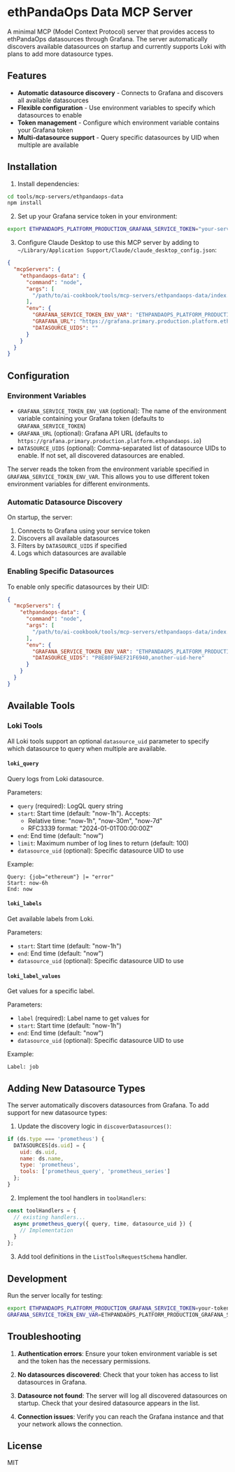 # ethPandaOps Data MCP Server

A minimal MCP (Model Context Protocol) server that provides access to ethPandaOps datasources through Grafana. The server automatically discovers available datasources on startup and currently supports Loki with plans to add more datasource types.

## Features

- **Automatic datasource discovery** - Connects to Grafana and discovers all available datasources
- **Flexible configuration** - Use environment variables to specify which datasources to enable
- **Token management** - Configure which environment variable contains your Grafana token
- **Multi-datasource support** - Query specific datasources by UID when multiple are available

## Installation

1. Install dependencies:
```bash
cd tools/mcp-servers/ethpandaops-data
npm install
```

2. Set up your Grafana service token in your environment:
```bash
export ETHPANDAOPS_PLATFORM_PRODUCTION_GRAFANA_SERVICE_TOKEN="your-service-token-here"
```

3. Configure Claude Desktop to use this MCP server by adding to `~/Library/Application Support/Claude/claude_desktop_config.json`:

```json
{
  "mcpServers": {
    "ethpandaops-data": {
      "command": "node",
      "args": [
        "/path/to/ai-cookbook/tools/mcp-servers/ethpandaops-data/index.js"
      ],
      "env": {
        "GRAFANA_SERVICE_TOKEN_ENV_VAR": "ETHPANDAOPS_PLATFORM_PRODUCTION_GRAFANA_SERVICE_TOKEN",
        "GRAFANA_URL": "https://grafana.primary.production.platform.ethpandaops.io",
        "DATASOURCE_UIDS": ""
      }
    }
  }
}
```

## Configuration

### Environment Variables

- `GRAFANA_SERVICE_TOKEN_ENV_VAR` (optional): The name of the environment variable containing your Grafana token (defaults to `GRAFANA_SERVICE_TOKEN`)
- `GRAFANA_URL` (optional): Grafana API URL (defaults to `https://grafana.primary.production.platform.ethpandaops.io`)
- `DATASOURCE_UIDS` (optional): Comma-separated list of datasource UIDs to enable. If not set, all discovered datasources are enabled.

The server reads the token from the environment variable specified in `GRAFANA_SERVICE_TOKEN_ENV_VAR`. This allows you to use different token environment variables for different environments.

### Automatic Datasource Discovery

On startup, the server:
1. Connects to Grafana using your service token
2. Discovers all available datasources
3. Filters by `DATASOURCE_UIDS` if specified
4. Logs which datasources are available

### Enabling Specific Datasources

To enable only specific datasources by their UID:

```json
{
  "mcpServers": {
    "ethpandaops-data": {
      "command": "node",
      "args": [
        "/path/to/ai-cookbook/tools/mcp-servers/ethpandaops-data/index.js"
      ],
      "env": {
        "GRAFANA_SERVICE_TOKEN_ENV_VAR": "ETHPANDAOPS_PLATFORM_PRODUCTION_GRAFANA_SERVICE_TOKEN",
        "DATASOURCE_UIDS": "P8E80F9AEF21F6940,another-uid-here"
      }
    }
  }
}
```

## Available Tools

### Loki Tools

All Loki tools support an optional `datasource_uid` parameter to specify which datasource to query when multiple are available.

#### `loki_query`
Query logs from Loki datasource.

Parameters:
- `query` (required): LogQL query string
- `start`: Start time (default: "now-1h"). Accepts:
  - Relative time: "now-1h", "now-30m", "now-7d"
  - RFC3339 format: "2024-01-01T00:00:00Z"
- `end`: End time (default: "now")
- `limit`: Maximum number of log lines to return (default: 100)
- `datasource_uid` (optional): Specific datasource UID to use

Example:
```
Query: {job="ethereum"} |= "error"
Start: now-6h
End: now
```

#### `loki_labels`
Get available labels from Loki.

Parameters:
- `start`: Start time (default: "now-1h")
- `end`: End time (default: "now")
- `datasource_uid` (optional): Specific datasource UID to use

#### `loki_label_values`
Get values for a specific label.

Parameters:
- `label` (required): Label name to get values for
- `start`: Start time (default: "now-1h")
- `end`: End time (default: "now")
- `datasource_uid` (optional): Specific datasource UID to use

Example:
```
Label: job
```

## Adding New Datasource Types

The server automatically discovers datasources from Grafana. To add support for new datasource types:

1. Update the discovery logic in `discoverDatasources()`:
```javascript
if (ds.type === 'prometheus') {
  DATASOURCES[ds.uid] = {
    uid: ds.uid,
    name: ds.name,
    type: 'prometheus',
    tools: ['prometheus_query', 'prometheus_series']
  };
}
```

2. Implement the tool handlers in `toolHandlers`:
```javascript
const toolHandlers = {
  // existing handlers...
  async prometheus_query({ query, time, datasource_uid }) {
    // Implementation
  }
};
```

3. Add tool definitions in the `ListToolsRequestSchema` handler.

## Development

Run the server locally for testing:
```bash
export ETHPANDAOPS_PLATFORM_PRODUCTION_GRAFANA_SERVICE_TOKEN=your-token
GRAFANA_SERVICE_TOKEN_ENV_VAR=ETHPANDAOPS_PLATFORM_PRODUCTION_GRAFANA_SERVICE_TOKEN node index.js
```

## Troubleshooting

1. **Authentication errors**: Ensure your token environment variable is set and the token has the necessary permissions.

2. **No datasources discovered**: Check that your token has access to list datasources in Grafana.

3. **Datasource not found**: The server will log all discovered datasources on startup. Check that your desired datasource appears in the list.

4. **Connection issues**: Verify you can reach the Grafana instance and that your network allows the connection.

## License

MIT